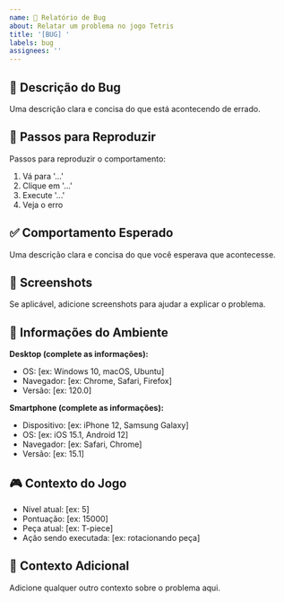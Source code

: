 ```yaml
---
name: 🐛 Relatório de Bug
about: Relatar um problema no jogo Tetris
title: '[BUG] '
labels: bug
assignees: ''
---
```


## 🐛 Descrição do Bug
Uma descrição clara e concisa do que está acontecendo de errado.

## 🔄 Passos para Reproduzir
Passos para reproduzir o comportamento:
1. Vá para '...'
2. Clique em '...'
3. Execute '...'
4. Veja o erro

## ✅ Comportamento Esperado
Uma descrição clara e concisa do que você esperava que acontecesse.

## 📸 Screenshots
Se aplicável, adicione screenshots para ajudar a explicar o problema.

## 📱 Informações do Ambiente
**Desktop (complete as informações):**
 - OS: [ex: Windows 10, macOS, Ubuntu]
 - Navegador: [ex: Chrome, Safari, Firefox]
 - Versão: [ex: 120.0]

**Smartphone (complete as informações):**
 - Dispositivo: [ex: iPhone 12, Samsung Galaxy]
 - OS: [ex: iOS 15.1, Android 12]
 - Navegador: [ex: Safari, Chrome]
 - Versão: [ex: 15.1]

## 🎮 Contexto do Jogo
- Nível atual: [ex: 5]
- Pontuação: [ex: 15000]
- Peça atual: [ex: T-piece]
- Ação sendo executada: [ex: rotacionando peça]

## 📝 Contexto Adicional
Adicione qualquer outro contexto sobre o problema aqui.